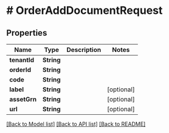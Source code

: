 # # OrderAddDocumentRequest


## Properties 


Name | Type | Description | Notes
------------ | ------------- | ------------- | -------------
**tenantId**| **String** |   |
**orderId**| **String** |   |
**code**| **String** |   |
**label**| **String** |   | [optional]
**assetGrn**| **String** |   | [optional]
**url**| **String** |   | [optional]


[[Back to Model list]](../../README.md#models) [[Back to API list]](../../README.md#endpoints) [[Back to README]](../../README.md)

